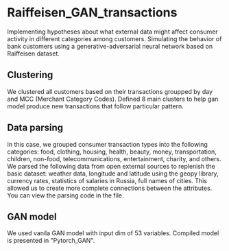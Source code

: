 # Raiffeisen_GAN_transactions
Implementing hypotheses about what external data might affect consumer activity in different categories among customers. Simulating the behavior of bank customers using a generative-adversarial neural network based on Raiffeisen dataset.
## Clustering
We clustered all customers based on their transactions groupped by day and MCC (Merchant Category Codes). Defined 8 main clusters to help gan model produce new transactions that follow particular pattern. 
## Data parsing
In this case, we grouped consumer transaction types into the following categories: food, clothing, housing, health, beauty, money, transportation, children, non-food, telecommunications, entertainment, charity, and others.
We parsed the following data from open external sources to replenish the basic dataset: weather data, longitude and latitude using the geopy library, currency rates, statistics of salaries in Russia, full names of cities.
This allowed us to create more complete connections between the attributes. You can view the parsing code in the file.
## GAN model
We used vanila GAN model with input dim of 53 variables. Compiled model is presented in "Pytorch_GAN". 
